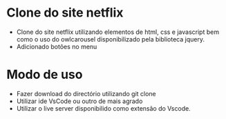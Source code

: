 # Clone do site netflix
  * Clone do site netflix utilizando elementos de html, css e javascript bem como o uso do owlcarousel disponibilizado pela biblioteca jquery.
  * Adicionado botões no menu

# Modo de uso
  * Fazer download do directório utilizando git clone 
  * Utilizar ide VsCode ou outro de mais agrado
  * Utilizar o live server disponibilido como extensão do Vscode.
